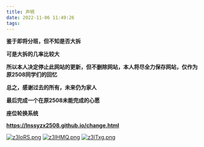 ```yaml
---
title: 声明
date: 2022-11-06 11:49:26
tags:
---
```

**鉴于即将分班，但不知是否大拆**

**可是大拆的几率比较大**

**所以本人决定停止此网站的更新，但不删除网站，本人将尽全力保存网站，仅作为原2508同学们的回忆**

**总之，感谢过去的所有，未来仍为家人**

**最后完成一个在原2508未能完成的心愿**

**座位轮换系统**

**https://lnssyzx2508.github.io/change.html**

[![z3loRS.png](https://s1.ax1x.com/2022/11/22/z3loRS.png)](https://imgse.com/i/z3loRS)
[![z3lHMQ.png](https://s1.ax1x.com/2022/11/22/z3lHMQ.png)](https://imgse.com/i/z3lHMQ)
[![z3lTxg.png](https://s1.ax1x.com/2022/11/22/z3lTxg.png)](https://imgse.com/i/z3lTxg)
